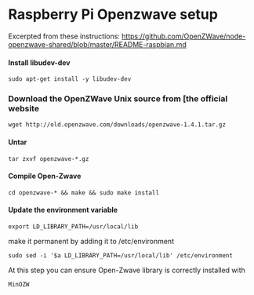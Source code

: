 # Raspberry Pi Openzwave setup

Excerpted from these instructions:
https://github.com/OpenZWave/node-openzwave-shared/blob/master/README-raspbian.md


#### Install libudev-dev
```sudo apt-get install -y libudev-dev```

### Download the OpenZWave Unix source from [the official website
```wget http://old.openzwave.com/downloads/openzwave-1.4.1.tar.gz```

#### Untar
```tar zxvf openzwave-*.gz```

#### Compile Open-Zwave
```cd openzwave-* && make && sudo make install```

#### Update the environment variable
```
export LD_LIBRARY_PATH=/usr/local/lib
```
make it permanent by adding it to /etc/environment
```
sudo sed -i '$a LD_LIBRARY_PATH=/usr/local/lib' /etc/environment
```
At this step you can ensure Open-Zwave library is correctly installed with
```
MinOZW
```
